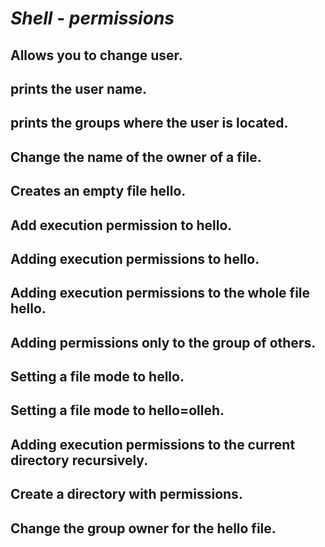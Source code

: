 # _Shell - permissions_
## Allows you to change user. 
## prints the user name.
## prints the groups where the user is located.
## Change the name of the owner of a file. 
## Creates an empty file hello.
## Add execution permission to hello.
## Adding execution permissions to hello.
## Adding execution permissions to the whole file hello.
## Adding permissions only to the group of others.
## Setting a file mode to hello.
## Setting a file mode to hello=olleh.
## Adding execution permissions to the current directory recursively.
## Create a directory with permissions.
## Change the group owner for the hello file.
